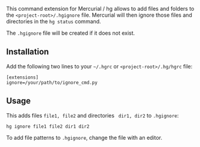 This command extension for Mercurial / hg allows to add files and folders to the `<project-root>/.hgignore` file. Mercurial will then ignore those files
and directories in the `hg status` command.

The `.hgignore` file will be created if it does not exist.


## Installation ##

Add the following two lines to your `~/.hgrc` or `<project-root>/.hg/hgrc` file:

```
[extensions]
ignore=/your/path/to/ignore_cmd.py
```


## Usage ##

This adds files  `file1, file2` and directories ` dir1, dir2` to `.hgignore`:

```
hg ignore file1 file2 dir1 dir2
```

To add  file patterns to `.hgignore`, change the file with an editor.
